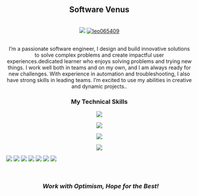 <div align="center">
  <h2>Software Venus</h2>
  <br>
  <a href="mailto:contractsmart9@gmail.com"><img src="https://img.shields.io/badge/Gmail-d5d5d5?style=for-the-badge&logo=gmail&logoColor=0A0209" /></a>
  <a href="https://discord.com/channels/@me"><img src="https://img.shields.io/badge/Discord-d5d5d5?style=for-the-badge&logo=discord&logoColor=0A0209" alt="leo065409" ></a>
</div>

<br>
 
<p align="center">I’m a passionate software engineer, I design and build innovative solutions to solve complex problems and create impactful user experiences.dedicated learner who enjoys solving problems and trying new things. I work well both in teams and on my own, and I am always ready for new challenges. With experience in automation and troubleshooting, I also have strong skills in leading teams. I’m excited to use my abilities in creative and dynamic projects..</p>

### <p align="center">My Technical Skills</p>

<p align="center">
    <img src="https://skillicons.dev/icons?i=html,css,java,javascript,php,cpp,cs,python,dotnet,solidity,ruby,threejs,wordpress,django,ai,cloudflare,fastapi,firebase,tailwind&perline=10"/>
</p>
<p align="center">
    <img src="https://skillicons.dev/icons?i=react,laravel,angular,nodejs,vue,next" />
</p>
<p align="center">
    <img src="https://skillicons.dev/icons?i=mysql,postgresql,mongodb" />
</p>
<p align="center">
    <img src="https://skillicons.dev/icons?i=appwrite,androidstudio,dart,flutter" />
</p>
<p>
<img src="https://img.shields.io/badge/Blockchain.com-121D33?logo=blockchaindotcom&logoColor=fff&style=for-the-badge" />
<img src="https://img.shields.io/badge/Solana-000?style=for-the-badge&logo=Solana&logoColor=9945FF" />
<img src="https://img.shields.io/badge/JWT-000000?style=for-the-badge&logo=JSON%20web%20tokens&logoColor=white" />
<img src="https://img.shields.io/badge/Ethereum-3C3C3D?style=for-the-badge&logo=Ethereum&logoColor=white" />
<img src="https://img.shields.io/badge/Solidity-e6e6e6?style=for-the-badge&logo=solidity&logoColor=black" />
<img src="https://img.shields.io/badge/web3%20js-F16822?style=for-the-badge&logo=web3.js&logoColor=white" />
<img src="https://img.shields.io/badge/Rust-black?style=for-the-badge&logo=rust&logoColor=#E57324" />
</p>

<br>
<h3 align='center'><i>&nbsp; Work with Optimism, Hope for the Best!</i></h3>

